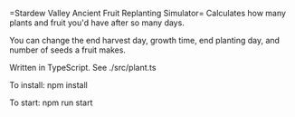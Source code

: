 =Stardew Valley Ancient Fruit Replanting Simulator=
Calculates how many plants and fruit you'd have after so many days.

You can change the end harvest day, growth time, end planting day, and number of seeds a fruit makes.

Written in TypeScript. See ./src/plant.ts

To install:
npm install

To start:
npm run start